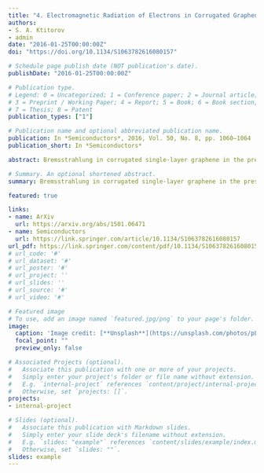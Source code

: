 ```yaml
---
title: "4. Electromagnetic Radiation of Electrons in Corrugated Graphene"
authors:
- S. A. Ktitorov
- admin
date: "2016-01-25T00:00:00Z"
doi: "https://doi.org/10.1134/S1063782616080157"

# Schedule page publish date (NOT publication's date).
publishDate: "2016-01-25T00:00:00Z"

# Publication type.
# Legend: 0 = Uncategorized; 1 = Conference paper; 2 = Journal article;
# 3 = Preprint / Working Paper; 4 = Report; 5 = Book; 6 = Book section;
# 7 = Thesis; 8 = Patent
publication_types: ["1"]

# Publication name and optional abbreviated publication name.
publication: In *Semiconductors*, 2016, Vol. 50, No. 8, pp. 1060–1064
publication_short: In *Semiconductors*

abstract: Bremsstrahlung in corrugated single-layer graphene in the presence of a ballistic transport current is analyzed. Radiation of a similar nature is observed in undulators and wigglers. Regular and chaotic corrugations (ripples) are considered. It is shown that the quadratic relation between the Monge membrane function and the synthetic calibration field leads to the appearance of a central peak in the radiation spectral density. Possible formation mechanisms of single-layer graphene corrugation are proposed. In one case, the corrugation is considered as an incommensurate superstructure in a two-dimensional crystal, resulting from instability developing in the optical phonon subsystem with the formation of a periodic soliton train. Corrugation results from the interaction of subsystems. Another possible mechanism consists in instability of the membrane flat state due to strong fluctuations characteristic of two-dimensional systems.

# Summary. An optional shortened abstract.
summary: Bremsstrahlung in corrugated single-layer graphene in the presence of a ballistic transport current is analyzed.

featured: true

links:
- name: ArXiv
  url: https://arxiv.org/abs/1501.06471
- name: Semiconductors
  url: https://link.springer.com/article/10.1134/S1063782616080157
url_pdf: https://link.springer.com/content/pdf/10.1134/S1063782616080157.pdf
# url_code: '#'
# url_dataset: '#'
# url_poster: '#'
# url_project: ''
# url_slides: ''
# url_source: '#'
# url_video: '#'

# Featured image
# To use, add an image named `featured.jpg/png` to your page's folder. 
image:
  caption: 'Image credit: [**Unsplash**](https://unsplash.com/photos/pLCdAaMFLTE)'
  focal_point: ""
  preview_only: false

# Associated Projects (optional).
#   Associate this publication with one or more of your projects.
#   Simply enter your project's folder or file name without extension.
#   E.g. `internal-project` references `content/project/internal-project/index.md`.
#   Otherwise, set `projects: []`.
projects:
- internal-project

# Slides (optional).
#   Associate this publication with Markdown slides.
#   Simply enter your slide deck's filename without extension.
#   E.g. `slides: "example"` references `content/slides/example/index.md`.
#   Otherwise, set `slides: ""`.
slides: example
---
```

